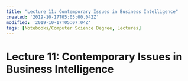 ```yaml
---
title: "Lecture 11: Contemporary Issues in Business Intelligence"
created: '2019-10-17T05:05:00.042Z'
modified: '2019-10-17T05:07:04Z'
tags: [Notebooks/Computer Science Degree, Lectures]
---
```


# Lecture 11: Contemporary Issues in Business Intelligence

 
